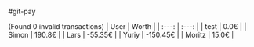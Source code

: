 #git-pay

(Found 0 invalid transactions)
| User | Worth |
| :---: | :---: |
| test | 0.0€ |
| Simon | 190.8€ |
| Lars | -55.35€ |
| Yuriy | -150.45€ |
| Moritz | 15.0€ |
